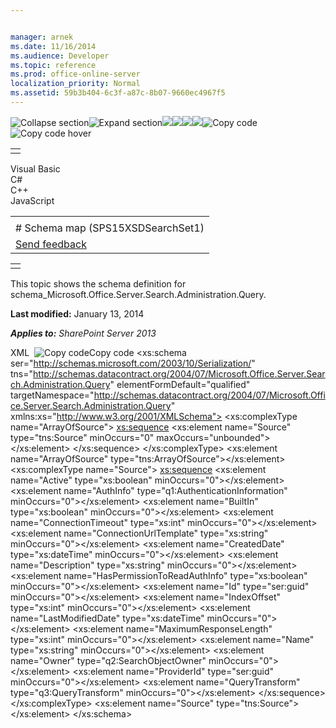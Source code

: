 ```yaml
---


manager: arnek
ms.date: 11/16/2014
ms.audience: Developer
ms.topic: reference
ms.prod: office-online-server
localization_priority: Normal
ms.assetid: 59b3b404-6c3f-a87c-8b07-9660ec4967f5
---
```


![Collapse
section](../icons/collapse_all.gif "Collapse section")![Expand
section](../icons/expand_all.gif "Expand section")![](../icons/collapse_all.gif)![](../icons/expand_all.gif)![](../icons/dropdown.gif)![](../icons/dropdownHover.gif)![Copy
code](../icons/copycode.gif "Copy code")![Copy code
hover](../icons/copycodeHighlight.gif "Copy code hover")
<table>
<tbody>
<tr class="odd">
<td align="left"></td>
</tr>
</tbody>
</table>

Visual Basic  
C\#  
C++  
JavaScript  

<table>
<tbody>
<tr class="odd">
<td align="left"><span id="runningHeaderText"></span></td>
</tr>
<tr class="even">
<td align="left"># Schema map (SPS15XSDSearchSet1)</td>
</tr>
<tr class="odd">
<td align="left"><span id="headfeedbackarea" class="feedbackhead"><a href="javascript:SubmitFeedback(&#39;docthis@Microsoft.com&#39;,&#39;&#39;,&#39;&#39;,&#39;&#39;,&#39;1.0.18082.1225&#39;,&#39;%0\dThank%20you%20for%20your%20feedback.%20The%20developer%20writing%20teams%20use%20your%20feedback%20to%20improve%20documentation.%20While%20we%20are%20reviewing%20your%20feedback,%20we%20may%20send%20you%20e-mail%20to%20ask%20for%20clarification%20or%20feedback%20on%20a%20solution.%20We%20do%20not%20use%20your%20e-mail%20address%20for%20any%20other%20purpose%20and%20we%20delete%20it%20after%20we%20finish%20our%20review.%0\AFor%20further%20information%20about%20the%20privacy%20policies%20of%20Microsoft,%20please%20see%20http://privacy.microsoft.com/en-us/default.aspx.%0\A%0\d&#39;,&#39;Customer%20feedback&#39;);">Send feedback</a></span></td>
</tr>
</tbody>
</table>

<table>
<colgroup>
<col width="100%" />
</colgroup>
<tbody>
<tr class="odd">
<td align="left"></td>
</tr>
</tbody>
</table>

This topic shows the schema definition for <span
class="keyword">schema\_Microsoft.Office.Server.Search.Administration.Query</span>.

**Last modified:** January 13, 2014

***Applies to:** SharePoint Server 2013*

<span codelanguage="xmlLang"></span>
XML 
<span class="copyCode" onclick="CopyCode(this)"
onkeypress="CopyCode_CheckKey(this, event)"
onmouseover="ChangeCopyCodeIcon(this)"
onmouseout="ChangeCopyCodeIcon(this)" tabindex="0">![Copy
code](../icons/copycode.gif "Copy code")Copy code</span>
    <xs:schema ser="http://schemas.microsoft.com/2003/10/Serialization/" tns="http://schemas.datacontract.org/2004/07/Microsoft.Office.Server.Search.Administration.Query" elementFormDefault="qualified" targetNamespace="http://schemas.datacontract.org/2004/07/Microsoft.Office.Server.Search.Administration.Query" xmlns:xs="http://www.w3.org/2001/XMLSchema">
        <xs:complexType name="ArrayOfSource">
            <xs:sequence>
                <xs:element name="Source" type="tns:Source" minOccurs="0" maxOccurs="unbounded"></xs:element>
            </xs:sequence>
        </xs:complexType>
        <xs:element name="ArrayOfSource" type="tns:ArrayOfSource"></xs:element>
        <xs:complexType name="Source">
            <xs:sequence>
                <xs:element name="Active" type="xs:boolean" minOccurs="0"></xs:element>
                <xs:element name="AuthInfo" type="q1:AuthenticationInformation" minOccurs="0"></xs:element>
                <xs:element name="BuiltIn" type="xs:boolean" minOccurs="0"></xs:element>
                <xs:element name="ConnectionTimeout" type="xs:int" minOccurs="0"></xs:element>
                <xs:element name="ConnectionUrlTemplate" type="xs:string" minOccurs="0"></xs:element>
                <xs:element name="CreatedDate" type="xs:dateTime" minOccurs="0"></xs:element>
                <xs:element name="Description" type="xs:string" minOccurs="0"></xs:element>
                <xs:element name="HasPermissionToReadAuthInfo" type="xs:boolean" minOccurs="0"></xs:element>
                <xs:element name="Id" type="ser:guid" minOccurs="0"></xs:element>
                <xs:element name="IndexOffset" type="xs:int" minOccurs="0"></xs:element>
                <xs:element name="LastModifiedDate" type="xs:dateTime" minOccurs="0"></xs:element>
                <xs:element name="MaximumResponseLength" type="xs:int" minOccurs="0"></xs:element>
                <xs:element name="Name" type="xs:string" minOccurs="0"></xs:element>
                <xs:element name="Owner" type="q2:SearchObjectOwner" minOccurs="0"></xs:element>
                <xs:element name="ProviderId" type="ser:guid" minOccurs="0"></xs:element>
                <xs:element name="QueryTransform" type="q3:QueryTransform" minOccurs="0"></xs:element>
            </xs:sequence>
        </xs:complexType>
        <xs:element name="Source" type="tns:Source"></xs:element>
    </xs:schema>








